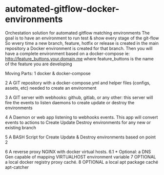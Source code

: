 # automated-gitflow-docker-environments
Orchestation solution for automated gitflow matching environments
The goal is to have an environment to run test & show every stage of the git-flow
So wvery time a new branch, feature, hotfix or release is created in the main repository a Docker environment is created for that branch.
Then you will have a complete environment based on a docker-compose
ie: http://feature_buttons.your.domain.me 
where feature_buttons is the name of the feature you are developing

Moving Parts:
1 docker & docker-compose

2 A GIT repository with a docker-compose.yml and helper files (configs, assets, etc) needed to create an environment

3 A GIT server with webhooks: github, gitlab, or any other: this server will fire the events to listen daemons to create update or destroy the environments

4 A Daemon or web app listening to webhooks events. This app will convert events to actions to Create Update Destroy environments for any new or existing branch

5 A BASH Script for Create Update & Destroy environments based on point 2

6 A reverse proxy NGINX with docker virtual hosts.
6.1 * Optional:  a DNS Gen capable of mapping VIRTUALHOST environment variable
7 OPTIONAL a local docker registry proxy caché.
8 OPTIONAL a local apt package caché apt-catcher

